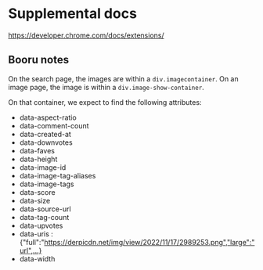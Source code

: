 # Supplemental docs

https://developer.chrome.com/docs/extensions/

## Booru notes

On the search page, the images are within a `div.imagecontainer`. On an image page, the image is
within a `div.image-show-container`.

On that container, we expect to find the following attributes:
- data-aspect-ratio
- data-comment-count
- data-created-at
- data-downvotes
- data-faves
- data-height
- data-image-id
- data-image-tag-aliases
- data-image-tags
- data-score
- data-size
- data-source-url
- data-tag-count
- data-upvotes
- data-uris : {"full":"https://derpicdn.net/img/view/2022/11/17/2989253.png","large":"url",...}
- data-width
